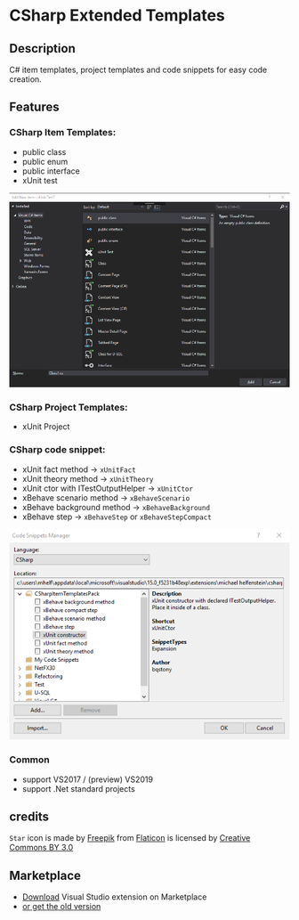 # CSharp Extended Templates

## Description
C# item templates, project templates and code snippets for easy code creation.

## Features

### CSharp Item Templates:
- public class
- public enum
- public interface
- xUnit test

![preview image](https://github.com/mbc-engineering/CSharpExtendedTemplates/blob/master/src/CSharpExtendedTemplates/PreviewCSharpItemTemplates.png?raw=true)

### CSharp Project Templates:
- xUnit Project

### CSharp code snippet:
- xUnit fact method -> `xUnitFact`
- xUnit theory method -> `xUnitTheory`
- xUnit ctor with ITestOutputHelper -> `xUnitCtor`
- xBehave scenario method -> `xBehaveScenario`
- xBehave background method -> `xBehaveBackground`
- xBehave step -> `xBehaveStep` or `xBehaveStepCompact`

![preview image](https://github.com/mbc-engineering/CSharpExtendedTemplates/blob/master/src/CSharpExtendedTemplates/PreviewCSharpCodeSnippets.png?raw=true)

### Common
- support VS2017 / (preview) VS2019
- support .Net standard projects

## credits
`Star` icon is made by [Freepik](http://www.freepik.com) from [Flaticon](https://www.flaticon.com/) is licensed by [Creative Commons BY 3.0](http://creativecommons.org/licenses/by/3.0/) 

## Marketplace
- [Download](https://marketplace.visualstudio.com/items?itemName=bqstony.CSharpExtendedTemplates) Visual Studio extension on Marketplace
- [or get the old version](https://marketplace.visualstudio.com/items?itemName=bqstony.csharpitemtemplates1)